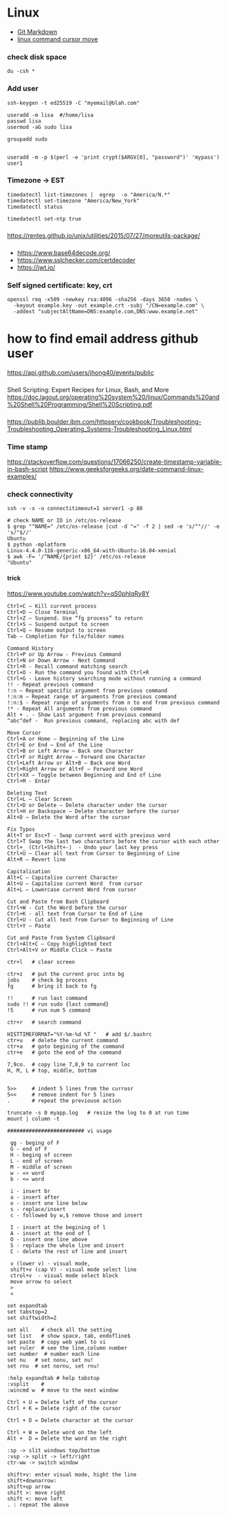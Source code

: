 # Linux
- [Git Markdown](https://github.com/adam-p/markdown-here/wiki/Markdown-Cheatsheet#links)
- [linux command cursor move](https://github.com/fliptheweb/bash-shortcuts-cheat-sheet)

### check disk space
```
du -csh *
```

### Add user
```
ssh-keygen -t ed25519 -C "myemail@blah.com"

useradd -m lisa  #/home/lisa
passwd lisa
usermod -aG sudo lisa

groupadd sudo


useradd -m -p $(perl -e 'print crypt($ARGV[0], "password")' 'mypass') user1

```
### Timezone -> EST
```
timedatectl list-timezones |  egrep  -o "America/N.*"
timedatectl set-timezone "America/New_York"
timedatectl status

timedatectl set-ntp true
```
###
https://rentes.github.io/unix/utilities/2015/07/27/moreutils-package/

###
- https://www.base64decode.org/
- https://www.sslchecker.com/certdecoder
- https://jwt.io/


### Self signed certificate: key, crt

```
openssl req -x509 -newkey rsa:4096 -sha256 -days 3650 -nodes \
  -keyout example.key -out example.crt -subj "/CN=example.com" \
  -addext "subjectAltName=DNS:example.com,DNS:www.example.net"
```

# how to find email address github user
https://api.github.com/users/jhong40/events/public

###
Shell Scripting: Expert Recipes for Linux, Bash, and More
https://doc.lagout.org/operating%20system%20/linux/Commands%20and%20Shell%20Programming/Shell%20Scripting.pdf
###
https://publib.boulder.ibm.com/httpserv/cookbook/Troubleshooting-Troubleshooting_Operating_Systems-Troubleshooting_Linux.html

### Time stamp
https://stackoverflow.com/questions/17066250/create-timestamp-variable-in-bash-script
https://www.geeksforgeeks.org/date-command-linux-examples/

### check connectivity
```
ssh -v -x -o connectitimeout=1 server1 -p 80

# check NAME or ID in /etc/os-release
$ grep "^NAME=" /etc/os-release |cut -d "=" -f 2 | sed -e 's/^"//' -e 's/"$//'   
Ubuntu
$ python -mplatform 
Linux-4.4.0-116-generic-x86_64-with-Ubuntu-16.04-xenial  
$ awk -F= '/^NAME/{print $2}' /etc/os-release
"Ubuntu"

```

#### trick
https://www.youtube.com/watch?v=qS0phIqRy8Y
```
Ctrl+C – Kill current process
Ctrl+D – Close Terminal
Ctrl+Z – Suspend. Use “fg process” to return
Ctrl+S – Suspend output to screen
Ctrl+Q – Resume output to screen
Tab – Completion for file/folder names

Command History
Ctrl+P or Up Arrow - Previous Command
Ctrl+N or Down Arrow - Next Command
Ctrl+R - Recall command matching search
Ctrl+O - Run the command you found with Ctrl+R
Ctrl+G - Leave history searching mode without running a command
!! - Repeat previous command
!:n – Repeat specific argument from previous command
!:n:m – Repeat range of arguments from previous command
!:n:$ - Repeat range of arguments from n to end from previous command
!* - Repeat All arguments from previous command
Alt + . - Show Last argument from previous command
^abc­^­def -  Run previous command, replacing abc with def

Move Cursor
Ctrl+A or Home – Beginning of the Line
Ctrl+E or End – End of the Line
Ctrl+B or Left Arrow – Back one Character
Ctrl+F or Right Arrow – Forward one Character
Ctrl+Left Arrow or Alt+B – Back one Word
Ctrl+Right Arrow or Alt+F – Forward one Word
Ctrl+XX – Toggle between Beginning and End of Line
Ctrl+M - Enter

Deleting Text
Ctrl+L – Clear Screen
Ctrl+D or Delete – Delete character under the cursor
Ctrl+H or Backspace – Delete character before the cursor
Alt+D – Delete the Word after the cursor

Fix Typos
Alt+T or Esc+T - Swap current word with previous word
Ctrl+T Swap the last two characters before the cursor with each other
Ctrl+_ (Ctrl+Shift+-)  - Undo your last key press
Ctrl+U – Clear all text from Cursor to Beginning of Line
Alt+R – Revert line

Capitalisation
Alt+C – Capitalise current Character
Alt+U – Capitalise current Word  from cursor
Alt+L – Lowercase current Word from cursor

Cut and Paste from Bash Clipboard
Ctrl+W - Cut the Word before the cursor
Ctrl+K - all text from Cursor to End of Line
Ctrl+U - Cut all text from Cursor to Beginning of Line
Ctrl+Y – Paste

Cut and Paste from System Clipboard
Ctrl+Alt+C – Copy highlighted text
Ctrl+Alt+V or Middle Click – Paste
```
```
ctr+l   # clear screen

ctr+z   # put the current proc into bg
jobs    # check bg process
fg      # bring it back to fg

!!      # run last command
sudo !! # run sudo {last command}
!5      # run num 5 command

ctr+r   # search command

HISTTIMEFORMAT="%Y-%m-%d %T "   # add $/.bashrc
ctr+u   # delete the current command
ctr+a   # goto begining of the command
ctr+e   # goto the end of the command

7,9co.  # copy line 7,8,9 to current loc
H, M, L # top, middle, bottom


5>>     # indent 5 lines from the currosr
5<<     # remove indent for 5 lines
.       # repeat the previouse action

truncate -s 0 myapp.log   # resize the log to 0 at run time
mount | column -t
```

```
######################### vi usage
            
 gg - beging of F
 G - end of F
 H - beging of screen
 L - end of screen
 M - middle of screen
 w - => word
 b - <= word
 
 i - insert br
 a - insert after
 o - insert one line below
 s - replace/insert           
 c - followed by w,$ remove those and insert         
 
 I - insert at the begining of l
 A - insert at the end of l
 O - insert one line above
 S - replace the whole line and insert
 C - delete the rest of line and insert
           
 v (lower v) - visual mode, 
 shift+v (cap V) - visual mode select line
 ctrol+v  - visual mode select block
 move arrow to select
 > 
 <
 
set expandtab
set tabstop=2
set shiftwidth=2
      
set all    # check all the setting       
set list   # show space, tab, endofline$
set paste  # copy web yaml to vi
set ruler  # see the line,column number
set number  # number each line
set nu   # set nonu, set nu!
set rnu  # set nornu, set rnu!

:help expandtab # help tabstop   
:vsplit    # 
:wincmd w  # move to the next window
 ```
``` 
Ctrl + U = Delete left of the cursor
Ctrl + K = Delete right of the cursor

Ctrl + D = Delete character at the cursor 

Ctrl + W = Delete word on the left
Alt +  D = Delete the word on the right

:sp -> slit windows top/bottom
:vsp -> split -> left/right
ctr-ww -> switch window

shift+v: enter visual mode, hight the line
shift+downarrow: 
shift+up arrow
shift >: move right
shift <: move left
. : repeat the above


```
